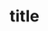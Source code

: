 ---
title: "title"
updateAt: "2021-01-01"
url: "https://github.com/" # [Optional] The url of the post.
group: "other" # [Optional] The group of the post, default is "other", other options: "pinned", "work", "personal", "other".
heroImage: "heroImage" # [Optional] The image url of the post hero image.
badgets: # [Optional] The badgets of the post.
  - "badget" 
  - "badget"
tags: # [Optional] The tags of the post.
    - "tag"
    - "tag"
---